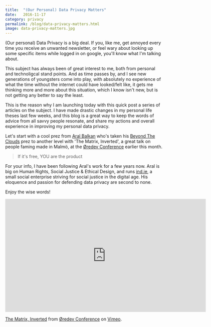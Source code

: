 ```yaml
---
title:  "(Our Personal) Data Privacy Matters"
date:   2016-11-17
category: privacy
permalink: /blog/data-privacy-matters.html
image: data-privacy-matters.jpg
---
```

(Our personal) Data Privacy is a big deal. If you, like me, get annoyed every time you receive an unwanted newsletter, or feel wary about looking up some specific items while logged in on google, you'll know what I'm talking about.

This subject has always been of great interest to me, both from personal and technoligcal stand points.
And as time passes by, and I see new generations of youngsters come into play, with absolutely no experience of what the time without the internet could have looked/felt like, it gets me thinking more and more about this situation, which I know isn't new, but is not getting any better to say the least.

This is the reason why I am launching today with this quick post a series of articles on the subject.
I have made drastic changes in my personal life theses last few weeks, and this blog is a great way to keep the words of advice from all savvy people resonate, and share my actions and overall experience in improving my personal data privacy.

Let's start with a cool prez from [Aral Balkan](https://ar.al/) who's taken his [Beyond The Clouds](https://ind.ie/beyond-the-clouds/) prez to another level with 'The Matrix, Inverted', a great talk on people faming made in Malmö, at the [Øredev Conference](http://oredev.org/) earlier this month.

> If it's free, YOU are the product

For your info, I have been following Aral's work for a few years now. Aral is big on Human Rights, Social Justice & Ethical Design, and runs [ind.ie](https://ind.ie/), a small social enterprise striving for social justice in the digital age.
His eloquence and passion for defending data privacy are second to none.

Enjoy the wise words!

<iframe src="https://player.vimeo.com/video/190855745" width="640" height="360" frameborder="0" webkitallowfullscreen mozallowfullscreen allowfullscreen></iframe>
<p><a href="https://vimeo.com/190855745">The Matrix, Inverted</a> from <a href="https://vimeo.com/user4280938">&Oslash;redev Conference</a> on <a href="https://vimeo.com">Vimeo</a>.</p>

